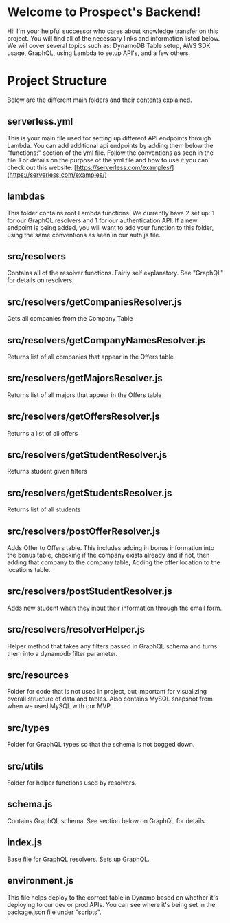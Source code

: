 # Welcome to Prospect's Backend!

Hi! I'm your helpful successor who cares about knowledge transfer on this project. You will find all of the necessary links and information listed below. We will cover several topics such as: DynamoDB Table setup, AWS SDK usage, GraphQL, using Lambda to setup API's, and a few others.

# Project Structure

Below are the different main folders and their contents explained.

## serverless.yml

This is your main file used for setting up different API endpoints through Lambda. You can add additional api endpoints by adding them below the "functions:" section of the yml file. Follow the conventions as seen in the file. For details on the purpose of the yml file and how to use it you can check out this website: [https://serverless.com/examples/](https://serverless.com/examples/)

## lambdas

This folder contains root Lambda functions. We currently have 2 set up: 1 for our GraphQL resolvers and 1 for our authentication API. If a new endpoint is being added, you will want to add your function to this folder, using the same conventions as seen in our auth.js file.

## src/resolvers

Contains all of the resolver functions. Fairly self explanatory. See "GraphQL" for details on resolvers.

## src/resolvers/getCompaniesResolver.js

Gets all companies from the Company Table

## src/resolvers/getCompanyNamesResolver.js

Returns list of all companies that appear in the Offers table

## src/resolvers/getMajorsResolver.js

Returns list of all majors that appear in the Offers table

## src/resolvers/getOffersResolver.js

Returns a list of all offers

## src/resolvers/getStudentResolver.js

Returns student given filters

## src/resolvers/getStudentsResolver.js

Returns list of all students

## src/resolvers/postOfferResolver.js

Adds Offer to Offers table. This includes adding in bonus information into the bonus table, checking if the company exists already and if not, then adding that company to the company table, Adding the offer location to the locations table.

## src/resolvers/postStudentResolver.js

Adds new student when they input their information through the email form.

## src/resolvers/resolverHelper.js

Helper method that takes any filters passed in GraphQL schema and turns them into a dynamodb filter parameter.

## src/resources

Folder for code that is not used in project, but important for visualizing overall structure of data and tables. Also contains MySQL snapshot from when we used MySQL with our MVP.

## src/types

Folder for GraphQL types so that the schema is not bogged down.

## src/utils

Folder for helper functions used by resolvers.

## schema.js

Contains GraphQL schema. See section below on GraphQL for details.

## index.js

Base file for GraphQL resolvers. Sets up GraphQL.

## environment.js

This file helps deploy to the correct table in Dynamo based on whether it's deploying to our dev or prod APIs. You can see where it's being set in the package.json file under "scripts".
